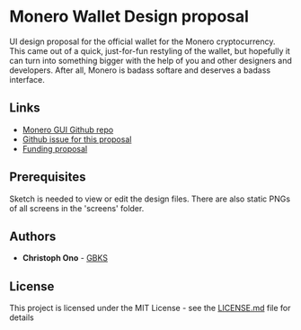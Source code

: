 # Monero Wallet Design proposal

UI design proposal for the official wallet for the Monero cryptocurrency. This came out of a quick, just-for-fun restyling of the wallet, but hopefully it can turn into something bigger with the help of you and other designers and developers. After all, Monero is badass softare and deserves a badass interface.


## Links
* [Monero GUI Github repo](https://github.com/monero-project/monero-gui)
* [Github issue for this proposal](https://github.com/monero-project/monero-gui/issues/949)
* [Funding proposal](https://forum.getmonero.org/6/ideas/89258/gui-redesign)


## Prerequisites

Sketch is needed to view or edit the design files. There are also static PNGs of all screens in the 'screens' folder.


## Authors

* **Christoph Ono** - [GBKS](http://www.germanysbestkeptsecret.com)

## License

This project is licensed under the MIT License - see the [LICENSE.md](LICENSE.md) file for details
